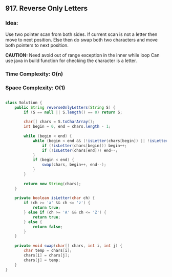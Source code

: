 ## 917. Reverse Only Letters


### Idea: 
Use two pointer scan from both sides. 
If current scan is not a letter then move to next position.
Else then do swap both two characters and move both pointers to next position.

**CAUTION:** Need avoid out of range exception in the inner while loop
             Can use java in build function for checking the character is a letter.

### Time Complexity: O(n) 

### Space Complexity: O(1)

```java

class Solution {
    public String reverseOnlyLetters(String S) {
        if (S == null || S.length() == 0) return S;
        
        char[] chars = S.toCharArray();
        int begin = 0, end = chars.length - 1;
        
        while (begin < end) {
            while (begin < end && (!isLetter(chars[begin]) || !isLetter(chars[end]))) {
                if (!isLetter(chars[begin])) begin++;
                if (!isLetter(chars[end])) end--;
            }
            if (begin < end) {
                swap(chars, begin++, end--);
            }
        }
        
        return new String(chars);        
    }
    
    private boolean isLetter(char ch) {
        if (ch >= 'a' && ch <= 'z') {
            return true;
        } else if (ch >= 'A' && ch <= 'Z') {
            return true;
        } else {
            return false;
        }
    }
    
    private void swap(char[] chars, int i, int j) {
        char temp = chars[i];
        chars[i] = chars[j];
        chars[j] = temp;
    }
}

```
